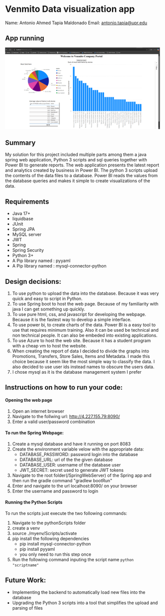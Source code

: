 # Venmito Data visualization app

Name: Antonio Ahmed Tapia Maldonado
Email: antonio.tapia@upr.edu    

## App running
![alt text](dashboard.png "dashboard")

## Summary
My solution for this project included multiple parts among them a java spring web application, Python 3 scripts and sql queries together with Power BI to generate reports. The web application presents the latest report and analytics created by business in Power BI. The python 3 scripts upload the contents of the data files to a database. Power BI reads the values from the database queries and makes it simple to create visualizations of the data.

## Requirements
* Java 17+
* liquidbase
* JUnit
* Spring JPA
* MySQL server
* JWT
* Spring
* Spring Security
* Python 3+
* A Pip library named : pyyaml
* A Pip library named : mysql-connector-python

## Design decisions:
1. To use python to upload the data into the database. Because it was very quick and easy to script in Python.
2. To use Spring boot to host the web page. Because of my familiarity with java I can get something up quickly.
3. To use pure html, css, and javascript for developing the webpage. Because it is the fastest way to develop a simple interface.
4. To use power bi, to create charts of the data. Power BI is a easy tool to use that requires minimum training. Also it can be used be technical and non technical people. It can also be embeded into existing applications.
5. To use Azure to host the web site. Because it has a student program with a cheap vm to host the website.
6. When creating the report of data I decided to divide the graphs into Promotions, Transfers, Store Sales, Items and Metadata. I made this choice because it seem like the most simple way to classify the data. I also decided to use user ids instead names to obscure the users data.
7. I chose mysql as it is the database management system I prefer

## Instructions on how to run your code:

#### Opening the web page
1. Open an internet browser
2. Navigate to the follwing url: http://4.227.155.79:8090/
3. Enter a valid user/password combination

#### To run the Spring Webpage:
1. Create a mysql database and have it running on port 8083
2. Create the environment variable velow with the appropriate data:
    * DATABASE_PASSWORD: password login into the database
    * DATABASE_URL: url of the the given database
    * DATABASE_USER: username of the database user
    * JWT_SECRET: secret used to generate JWT tokens
3. Navigate to the root folder(/SpringWebServer) of the Spring app and then run the gradle command "gradlew bootRun"
4. Enter and navigate to the url localhost:8090/ on your browser 
5. Enter the username and password to login


#### Running the Python Scripts
To run the scripts just execute the two following commands:

1. Navigate to the pythonScripts folder
2. create a venv 
3. source ./myenv/Scripts/activate
4. pip install the following dependencies
    - pip install mysql-connector-python
    - pip install pyyaml
    - you only need to run this step once  
5. Run the following command inputing the script name `python "scriptname"`

## Future Work:
- Implementing the backend to automatically load new files into the database
- Upgrading the Python 3 scripts into a tool that simplifies the upload and parsing of files